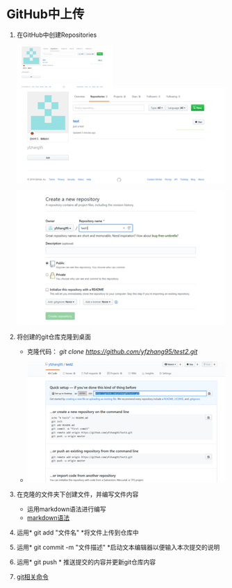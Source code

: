 # GitHub中上传
1. 在GitHub中创建Repositories  

    <img src='./1.png' winth = '100' height = '100' div align = center>![创建git仓库](./1.png "创建git仓库")


    ![创建git仓库](./2.png "创建git仓库")  

2. 将创建的git仓库克隆到桌面  

    * 克隆代码： *git clone https://github.com/yfzhang95/test2.git*  

    * ![git仓库](./3.png "git仓库")  

3. 在克隆的文件夹下创建文件，并编写文件内容
    * 运用markdown语法进行编写
    * [markdown语法](https://www.jianshu.com/p/191d1e21f7ed)
4. 运用* git add "文件名" *将文件上传到仓库中
5. 运用* git commit -m "文件描述" *启动文本编辑器以便输入本次提交的说明
6. 运用* git push * 推送提交的内容并更新git仓库内容  
7. [git相关命令](https://www.jianshu.com/p/15a4dee9c5df)
